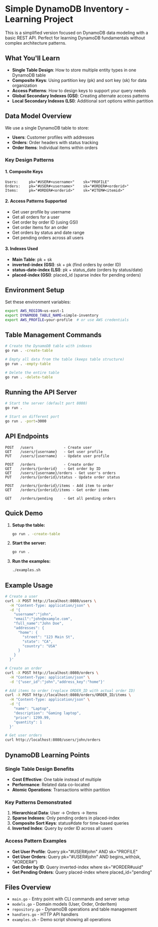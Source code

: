# Simple DynamoDB Inventory - Learning Project

This is a simplified version focused on DynamoDB data modeling with a basic REST API. Perfect for learning DynamoDB fundamentals without complex architecture patterns.

## What You'll Learn

- **Single Table Design**: How to store multiple entity types in one DynamoDB table
- **Composite Keys**: Using partition key (pk) and sort key (sk) for data organization
- **Access Patterns**: How to design keys to support your query needs
- **Global Secondary Indexes (GSI)**: Creating alternate access patterns
- **Local Secondary Indexes (LSI)**: Additional sort options within partition

## Data Model Overview

We use a single DynamoDB table to store:
- **Users**: Customer profiles with addresses
- **Orders**: Order headers with status tracking
- **Order Items**: Individual items within orders

### Key Design Patterns

#### 1. Composite Keys
```
Users:     pk="#USER#<username>"    sk="PROFILE"
Orders:    pk="#USER#<username>"    sk="#ORDER#<orderid>"
Items:     pk="#ORDER#<orderid>"    sk="#ITEM#<itemid>"
```

#### 2. Access Patterns Supported
- Get user profile by username
- Get all orders for a user
- Get order by order ID (using GSI)
- Get order items for an order
- Get orders by status and date range
- Get pending orders across all users

#### 3. Indexes Used
- **Main Table**: pk + sk
- **inverted-index (GSI)**: sk + pk (find orders by order ID)
- **status-date-index (LSI)**: pk + status_date (orders by status/date)
- **placed-index (GSI)**: placed_id (sparse index for pending orders)

## Environment Setup

Set these environment variables:
```bash
export AWS_REGION=us-east-1
export DYNAMODB_TABLE_NAME=simple-inventory
export AWS_PROFILE=your-profile  # or use AWS credentials
```

## Table Management Commands

```bash
# Create the DynamoDB table with indexes
go run . -create-table

# Empty all data from the table (keeps table structure)
go run . -empty-table

# Delete the entire table
go run . -delete-table
```

## Running the API Server

```bash
# Start the server (default port 8080)
go run .

# Start on different port
go run . -port=3000
```

## API Endpoints

```
POST   /users              - Create user
GET    /users/{username}   - Get user profile
PUT    /users/{username}   - Update user profile

POST   /orders             - Create order
GET    /orders/{orderid}   - Get order by ID
GET    /users/{username}/orders - Get user's orders
PUT    /orders/{orderid}/status - Update order status

POST   /orders/{orderid}/items - Add item to order
GET    /orders/{orderid}/items - Get order items

GET    /orders/pending     - Get all pending orders
```

## Quick Demo

1. **Setup the table:**
   ```bash
   go run . -create-table
   ```

2. **Start the server:**
   ```bash
   go run .
   ```

3. **Run the examples:**
   ```bash
   ./examples.sh
   ```

## Example Usage

```bash
# Create a user
curl -X POST http://localhost:8080/users \
  -H "Content-Type: application/json" \
  -d '{
    "username":"john",
    "email":"john@example.com",
    "full_name":"John Doe",
    "addresses": {
      "home": {
        "street": "123 Main St",
        "state": "CA",
        "country": "USA"
      }
    }
  }'

# Create an order
curl -X POST http://localhost:8080/orders \
  -H "Content-Type: application/json" \
  -d '{"user_id":"john","address_key":"home"}'

# Add items to order (replace ORDER_ID with actual order ID)
curl -X POST http://localhost:8080/orders/ORDER_ID/items \
  -H "Content-Type: application/json" \
  -d '{
    "name": "Laptop",
    "description": "Gaming laptop",
    "price": 1299.99,
    "quantity": 1
  }'

# Get user orders
curl http://localhost:8080/users/john/orders
```

## DynamoDB Learning Points

### Single Table Design Benefits
- **Cost Effective**: One table instead of multiple
- **Performance**: Related data co-located
- **Atomic Operations**: Transactions within partition

### Key Patterns Demonstrated
1. **Hierarchical Data**: User → Orders → Items
2. **Sparse Indexes**: Only pending orders in placed-index
3. **Composite Sort Keys**: status#date for time-based queries
4. **Inverted Index**: Query by order ID across all users

### Access Pattern Examples
- **Get User Profile**: Query pk="#USER#john" AND sk="PROFILE"
- **Get User Orders**: Query pk="#USER#john" AND begins_with(sk, "#ORDER#")
- **Get Order by ID**: Query inverted-index where sk="#ORDER#uuid"
- **Get Pending Orders**: Query placed-index where placed_id="pending"

## Files Overview

- `main.go` - Entry point with CLI commands and server setup
- `models.go` - Domain models (User, Order, OrderItem)
- `repository.go` - DynamoDB operations and table management
- `handlers.go` - HTTP API handlers
- `examples.sh` - Demo script showing all operations
